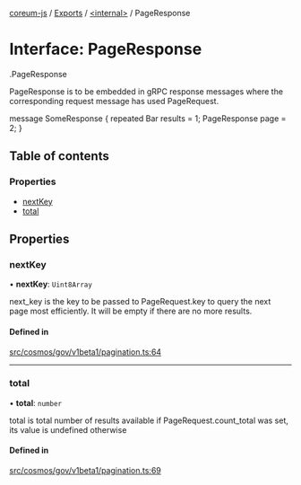 [coreum-js](../README.md) / [Exports](../modules.md) / [<internal\>](../modules/internal_.md) / PageResponse

# Interface: PageResponse

[<internal>](../modules/internal_.md).PageResponse

PageResponse is to be embedded in gRPC response messages where the
corresponding request message has used PageRequest.

 message SomeResponse {
         repeated Bar results = 1;
         PageResponse page = 2;
 }

## Table of contents

### Properties

- [nextKey](internal_.PageResponse-1.md#nextkey)
- [total](internal_.PageResponse-1.md#total)

## Properties

### nextKey

• **nextKey**: `Uint8Array`

next_key is the key to be passed to PageRequest.key to
query the next page most efficiently. It will be empty if
there are no more results.

#### Defined in

[src/cosmos/gov/v1beta1/pagination.ts:64](https://github.com/PyramydLabs/coreum-js/blob/37d165f/src/cosmos/gov/v1beta1/pagination.ts#L64)

___

### total

• **total**: `number`

total is total number of results available if PageRequest.count_total
was set, its value is undefined otherwise

#### Defined in

[src/cosmos/gov/v1beta1/pagination.ts:69](https://github.com/PyramydLabs/coreum-js/blob/37d165f/src/cosmos/gov/v1beta1/pagination.ts#L69)
